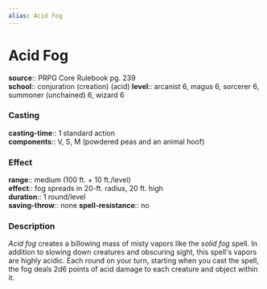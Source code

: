 ```yaml
---
alias: Acid Fog
---
```


# Acid Fog 

**source**:: PRPG Core Rulebook pg. 239  
**school**:: conjuration (creation) (acid)
**level**:: arcanist 6, magus 6, sorcerer 6, summoner (unchained) 6, wizard 6

### Casting 

**casting-time**:: 1 standard action  
**components**:: V, S, M (powdered peas and an animal hoof)

### Effect 

**range**:: medium (100 ft. + 10 ft./level)  
**effect**:: fog spreads in 20-ft. radius, 20 ft. high  
**duration**:: 1 round/level  
**saving-throw**:: none
**spell-resistance**:: no

### Description 

*Acid fog* creates a billowing mass of misty vapors like the *solid fog* spell. In addition to slowing down creatures and obscuring sight, this spell's vapors are highly acidic. Each round on your turn, starting when you cast the spell, the fog deals 2d6 points of acid damage to each creature and object within it.

